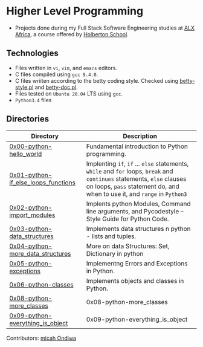 # Higher Level Programming

- Projects done during my Full Stack Software Engineering studies at [ALX Africa](https://www.alxafrica.com/software-engineering-2022/), a course offered by [Holberton School](https://www.holbertonschool.com/).

## Technologies

- Files written in ```vi```, ```vim```, and ```emacs``` editors. 
- C files compiled using ```gcc 9.4.0```.
- C files wriiten according to the betty coding style. Checked using [betty-style.pl](https://github.com/holbertonschool/Betty/blob/master/betty-style.pl) and [betty-doc.pl](https://github.com/holbertonschool/Betty/blob/master/betty-doc.pl).
- Files tested on ```Ubuntu 20.04``` LTS using ```gcc```.
- ```Python3.4``` files 

## Directories 

| Directory  | Description |
| ---  | --- |
|[0x00-python-hello_world](0x00-python-hello_world) |Fundamental introduction to Python programming.|
|[0x01-python-if_else_loops_functions](0x01-python-if_else_loops_functions)|Implenting ```if```, ```if``` ... ```else``` statements, ```while``` and ```for``` loops, ```break``` and ```continues``` statements, ```else```  clauses on loops, ```pass``` statement do, and when to use it, and ```range``` in ```Python3```|
|[0x02-python-import_modules](0x02-python-import_modules)|Implents python Modules, Command line arguments, and Pycodestyle – Style Guide for Python Code.|
|[0x03-python-data_structures](0x03-python-data_structures)|Implements data structures n python - lists and tuples.|
|[0x04-python-more_data_structures](0x04-python-more_data_structures)| More on data Structures: Set, Dictionary in python|
|[0x05-python-exceptions](0x05-python-exceptions)|Implementng Errors and Exceptions in Python.|
|[0x06-python-classes](0x06-python-classes)|Implements objects and classes in Python.|
|[0x08-python-more_classes](0x08-python-more_classes)|0x08-python-more_classes|
|[0x09-python-everything_is_object](0x09-python-everything_is_object)|0x09-python-everything_is_object|

Contributors: [micah Ondiwa](github.com/micahondiwa)
